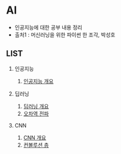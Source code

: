 # AI
- 인공지능에 대한 공부 내용 정리
- 출처1 : 머신러닝을 위한 파이썬 한 조각, 박성호

## LIST

  1. 인공지능
      1. [인공지능 개요](./AI_overview.md)

  2. 딥러닝
      1. [딥러닝 개요](./DeepLearning.md)
      2. [오차역 전파](./BackPropagation.md)
      
  3. CNN
      1. [CNN 개요](./CNN_overview.md)
      2. [컨볼루션 층](./Conv_layer.md)
